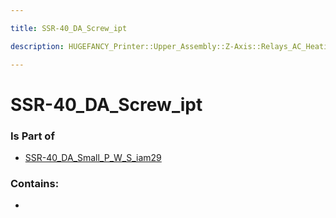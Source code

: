 ```yaml
---

title: SSR-40_DA_Screw_ipt

description: HUGEFANCY_Printer::Upper_Assembly::Z-Axis::Relays_AC_Heating::SSR-40_DA91::SSR-40_DA_iam86::SSR-40_DA_Small_P_W_S_iam29::SSR-40_DA_Screw_ipt

---
```

# SSR-40_DA_Screw_ipt
<script>
    var geoarray = '{"SSR-40_DA_Screw_ipt": {}}';
</script>
<script>
    var basepath = '/assets/HUGEFANCY_Printer/Upper_Assembly/Z-Axis/Relays_AC_Heating/SSR-40_DA91/SSR-40_DA_iam86/SSR-40_DA_Small_P_W_S_iam29/';
</script>
<link rel="stylesheet" href="/css/container.css">

<div id="container"></div>

<!-- these are the required scripts for the three.js scene -->
<script src="/lib/three.min.js"></script>
<script src="/lib/OrbitControls.js"></script>
<script src="/lib/RectAreaLightUniformsLib.js"></script>
<!-- this is your app's lib file -->
<script src="/lib/triceratops_app.js"></script>
### Is Part of
- [SSR-40_DA_Small_P_W_S_iam29](../SSR-40_DA_Small_P_W_S_iam29)  

### Contains:
- [](./SSR-40_DA_Screw_ipt/)


